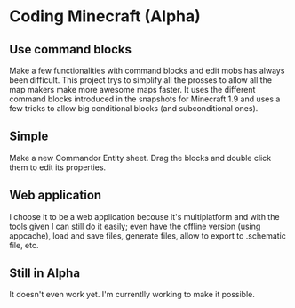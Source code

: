 Coding Minecraft (Alpha)
========================
Use command blocks
-------------------
Make a few functionalities with command blocks and edit mobs has always been difficult. This project trys to simplify all the prosses to allow all the map makers make more awesome maps faster.
It uses the different command blocks introduced in the snapshots for Minecraft 1.9 and uses a few tricks to allow big conditional blocks (and subconditional ones).

Simple
-------
Make a new Commandor Entity sheet. Drag the blocks and double click them to edit its properties.

Web application
---------------
I choose it to be a web application becouse it's multiplatform and with the tools given I can still do it easily; even have the offline version (using appcache), load and save files, generate files, allow to export to .schematic file, etc.

Still in Alpha
--------------
It doesn't even work yet. I'm currentlly working to make it possible.